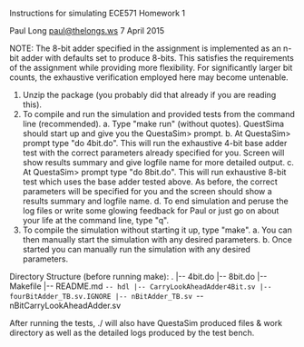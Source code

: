 Instructions for simulating ECE571 Homework 1

Paul Long <paul@thelongs.ws>
7 April 2015

NOTE: The 8-bit adder specified in the assignment is implemented as an n-bit adder
      with defaults set to produce 8-bits. This satisfies the requirements of the 
      assignment while providing more flexibility. For significantly larger bit counts,
      the exhaustive verification employed here may become untenable.

  1. Unzip the package (you probably did that already if you are reading this).
  2. To compile and run the simulation and provided tests from the command line (recommended).
      a. Type "make run" (without quotes).
         QuestSima should start up and give you the QuestaSim> prompt.
      b. At QuestaSim> prompt type "do 4bit.do".
         This will run the exhaustive 4-bit base adder test with the correct parameters
         already specified for you. Screen will show results summary and give
         logfile name for more detailed output.
      c. At QuestaSim> prompt type "do 8bit.do".
         This will run exhaustive 8-bit test which uses the base adder tested above.
         As before, the correct parameters will be specified for you and the screen should show
         a results summary and logfile name.
      d. To end simulation and peruse the log files or write some glowing feedback for Paul or 
         just go on about your life at the command line, type "q".
  3. To compile the simulation without starting it up, type "make".
      a. You can then manually start the simulation with any desired parameters.
      b. Once started you can manually run the simulation with any desired parameters.
 
 
 Directory Structure (before running make):
.
|-- 4bit.do
|-- 8bit.do
|-- Makefile
|-- README.md
`-- hdl
    |-- CarryLookAheadAdder4Bit.sv
    |-- fourBitAdder_TB.sv.IGNORE
    |-- nBitAdder_TB.sv
    `-- nBitCarryLookAheadAdder.sv

After running the tests, ./ will also have QuestaSim produced files & work directory
as well as the detailed logs produced by the test bench.